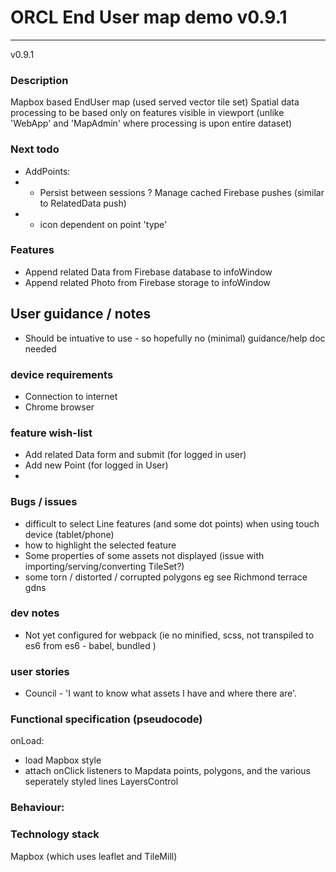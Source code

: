 # ORCL End User map demo v0.9.1

---

v0.9.1
### Description

Mapbox based EndUser map (used served vector tile set)
Spatial data processing to be based only on features visible in viewport (unlike 'WebApp' and 'MapAdmin' where
processing is upon entire dataset)

### Next todo

- AddPoints:
- - Persist between sessions ? Manage cached Firebase pushes (similar to RelatedData push)
- - icon dependent on point 'type'

### Features
 - Append related Data from Firebase database to infoWindow 
  - Append related Photo from Firebase storage to infoWindow


## User guidance / notes
 - Should be intuative to use - so hopefully no (minimal) guidance/help doc needed

### device requirements

- Connection to internet
 - Chrome browser


### feature wish-list

 - Add related Data form and submit (for logged in user)
 - Add new Point (for logged in User)
  - 

### Bugs / issues
- difficult to select Line features (and some dot points) when using touch device (tablet/phone)
 - how to highlight the selected feature
 - Some properties of some assets not displayed (issue with importing/serving/converting TileSet?)
 - some torn / distorted / corrupted polygons eg see Richmond terrace gdns


### dev notes

- Not yet configured for webpack (ie no minified, scss, not transpiled to es6 from es6 -  babel, bundled )


### user stories
- Council - 'I want to know what assets I have and where there are'.


### Functional specification (pseudocode)
onLoad:
  - load Mapbox style
   - attach onClick listeners to Mapdata points, polygons, and the various seperately styled lines LayersControl

### Behaviour:



### Technology stack

Mapbox (which uses leaflet and  TileMill)
